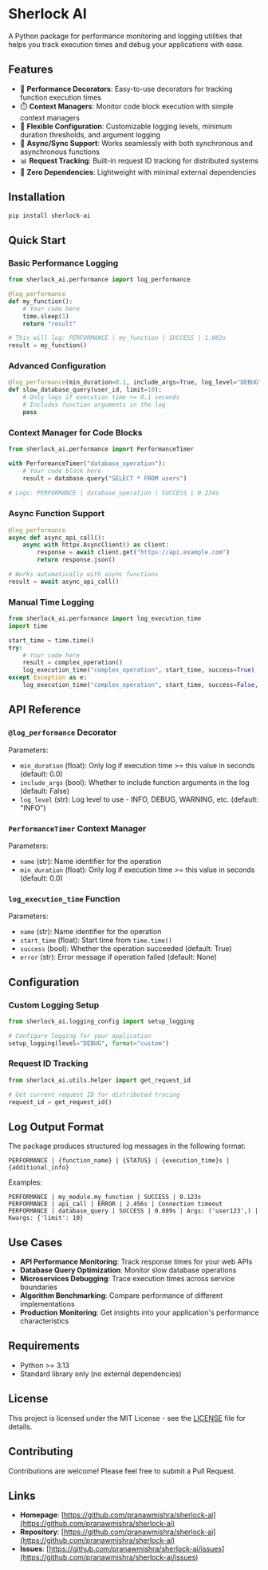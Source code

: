 # Sherlock AI

A Python package for performance monitoring and logging utilities that helps you track execution times and debug your applications with ease.

## Features

- 🎯 **Performance Decorators**: Easy-to-use decorators for tracking function execution times
- ⏱️ **Context Managers**: Monitor code block execution with simple context managers
- 🔧 **Flexible Configuration**: Customizable logging levels, minimum duration thresholds, and argument logging
- 🔄 **Async/Sync Support**: Works seamlessly with both synchronous and asynchronous functions
- 📊 **Request Tracking**: Built-in request ID tracking for distributed systems
- 🚀 **Zero Dependencies**: Lightweight with minimal external dependencies

## Installation

```bash
pip install sherlock-ai
```

## Quick Start

### Basic Performance Logging

```python
from sherlock_ai.performance import log_performance

@log_performance
def my_function():
    # Your code here
    time.sleep(1)
    return "result"

# This will log: PERFORMANCE | my_function | SUCCESS | 1.003s
result = my_function()
```

### Advanced Configuration

```python
@log_performance(min_duration=0.1, include_args=True, log_level="DEBUG")
def slow_database_query(user_id, limit=10):
    # Only logs if execution time >= 0.1 seconds
    # Includes function arguments in the log
    pass
```

### Context Manager for Code Blocks

```python
from sherlock_ai.performance import PerformanceTimer

with PerformanceTimer("database_operation"):
    # Your code block here
    result = database.query("SELECT * FROM users")
    
# Logs: PERFORMANCE | database_operation | SUCCESS | 0.234s
```

### Async Function Support

```python
@log_performance
async def async_api_call():
    async with httpx.AsyncClient() as client:
        response = await client.get("https://api.example.com")
        return response.json()

# Works automatically with async functions
result = await async_api_call()
```

### Manual Time Logging

```python
from sherlock_ai.performance import log_execution_time
import time

start_time = time.time()
try:
    # Your code here
    result = complex_operation()
    log_execution_time("complex_operation", start_time, success=True)
except Exception as e:
    log_execution_time("complex_operation", start_time, success=False, error=str(e))
```

## API Reference

### `@log_performance` Decorator

Parameters:
- `min_duration` (float): Only log if execution time >= this value in seconds (default: 0.0)
- `include_args` (bool): Whether to include function arguments in the log (default: False)
- `log_level` (str): Log level to use - INFO, DEBUG, WARNING, etc. (default: "INFO")

### `PerformanceTimer` Context Manager

Parameters:
- `name` (str): Name identifier for the operation
- `min_duration` (float): Only log if execution time >= this value in seconds (default: 0.0)

### `log_execution_time` Function

Parameters:
- `name` (str): Name identifier for the operation
- `start_time` (float): Start time from `time.time()`
- `success` (bool): Whether the operation succeeded (default: True)
- `error` (str): Error message if operation failed (default: None)

## Configuration

### Custom Logging Setup

```python
from sherlock_ai.logging_config import setup_logging

# Configure logging for your application
setup_logging(level="DEBUG", format="custom")
```

### Request ID Tracking

```python
from sherlock_ai.utils.helper import get_request_id

# Get current request ID for distributed tracing
request_id = get_request_id()
```

## Log Output Format

The package produces structured log messages in the following format:

```
PERFORMANCE | {function_name} | {STATUS} | {execution_time}s | {additional_info}
```

Examples:
```
PERFORMANCE | my_module.my_function | SUCCESS | 0.123s
PERFORMANCE | api_call | ERROR | 2.456s | Connection timeout
PERFORMANCE | database_query | SUCCESS | 0.089s | Args: ('user123',) | Kwargs: {'limit': 10}
```

## Use Cases

- **API Performance Monitoring**: Track response times for your web APIs
- **Database Query Optimization**: Monitor slow database operations
- **Microservices Debugging**: Trace execution times across service boundaries
- **Algorithm Benchmarking**: Compare performance of different implementations
- **Production Monitoring**: Get insights into your application's performance characteristics

## Requirements

- Python >= 3.13
- Standard library only (no external dependencies)

## License

This project is licensed under the MIT License - see the [LICENSE](LICENSE) file for details.

## Contributing

Contributions are welcome! Please feel free to submit a Pull Request.

## Links

- **Homepage**: [https://github.com/pranawmishra/sherlock-ai](https://github.com/pranawmishra/sherlock-ai)
- **Repository**: [https://github.com/pranawmishra/sherlock-ai](https://github.com/pranawmishra/sherlock-ai)
- **Issues**: [https://github.com/pranawmishra/sherlock-ai/issues](https://github.com/pranawmishra/sherlock-ai/issues)